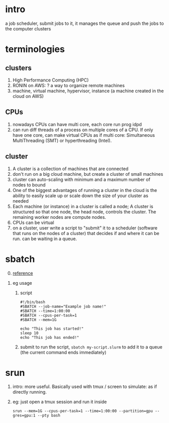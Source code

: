 # intro
a job scheduler, submit jobs to it, it manages the queue and push the jobs to the computer clusters

# terminologies
## clusters
1. High Performance Computing (HPC)  
2. RONIN on AWS: ? a way to organize remote machines  
3. machine, virtual machine, hypervisor, instance (a machine created in the cloud on AWS)

## CPUs
1. nowadays CPUs can have multi core, each core run prog idpd
2. can run diff threads of a process on multiple cores of a CPU. If only have one core, can make virtual CPUs as if multi core: Simultaneous MultiThreading (SMT) or hyperthreading (Intel).

## cluster  
1. A cluster is a collection of machines that are connected
2. don't run on a big cloud machine, but create a cluster of small machines
3. cluster can auto-scaling with minimum and a maximum number of nodes to bound
4. One of the biggest advantages of running a cluster in the cloud is the ability to easily scale up or scale down the size of your cluster as needed
5. Each machine (or instance) in a cluster is called a node;  A cluster is structured so that one node, the head node, controls the cluster. The remaining worker nodes are compute nodes.
6. CPUs can be virtual
7. on a cluster, user write a script to "submit" it to a scheduler (software that runs on the nodes of a cluster) that decides if and where it can be run. can be waiting in a queue.

# sbatch
0. [reference](https://docs.erc.monash.edu/M3/RunningJobsOnM3/BatchJobs)

1. eg usage
   1. script
        ```
        #!/bin/bash
        #SBATCH --job-name="Example job name!"
        #SBATCH --time=1:00:00
        #SBATCH --cpus-per-task=1
        #SBATCH --mem=1G

        echo "This job has started!"
        sleep 10
        echo "This job has ended!"
        ```
    1. submit
        to run the script, `sbatch my-script.slurm` to add it to a queue (the current command ends immediately)

# srun
1. intro: more useful. Basically used with tmux / screen to simulate: as if directly running.

1. eg:
    just open a tmux session and run it inside
    ```
    srun --mem=1G --cpus-per-task=1 --time=1:00:00 --partition=gpu --gres=gpu:1 --pty bash
    ```
